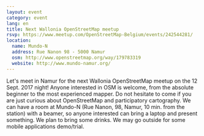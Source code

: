 ```yaml
---
layout: event
category: event
lang: en
title: Next Wallonia OpenStreetMap meetup
rsvp: https://www.meetup.com/OpenStreetMap-Belgium/events/242544281/
location:
  name: Mundo-N
  address: Rue Nanon 98 - 5000 Namur
  osm: http://www.openstreetmap.org/way/179783319
  website: http://www.mundo-namur.org/
---
```

Let's meet in Namur for the next Wallonia OpenStreetMap meetup on the 12 Sept. 2017 night! Anyone interested in OSM is welcome, from the absolute beginner to the most experienced mapper. Do not hesitate to come if you are just curious about OpenStreetMap and participatory cartography. We can have a room at Mundo-N (Rue Nanon, 98, Namur, 10 min. from the station) with a beamer, so anyone interested can bring a laptop and present something. We plan to bring some drinks. We may go outside for some mobile applications demo/trial. 
